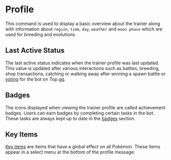 # Profile

This command is used to display a basic overview about the trainer along with information about `region`, `time`, `day`, `weather` and `moon phase` which are used for breeding and evolutions.

## Last Active Status

The last active status indicates when the trainer profile was last updated.
This value is updated after various interactions such as battles, breeding, shop transactions, catching or walking away after winning a spawn battle or [voting](../strategies/voting.md) for the bot on Top.gg.

## Badges

The icons displayed when viewing the trainer profile are called achievement badges. Users can earn badges by completing certain tasks in the bot. These tasks are always kept up to date in the [badges](../strategies/badges.html) section.

## Key Items

[Key items](https://bulbapedia.bulbagarden.net/wiki/Key_Item) are items that have a global effect on all Pokémon. These items appear in a select menu at the bottom of the profile message.